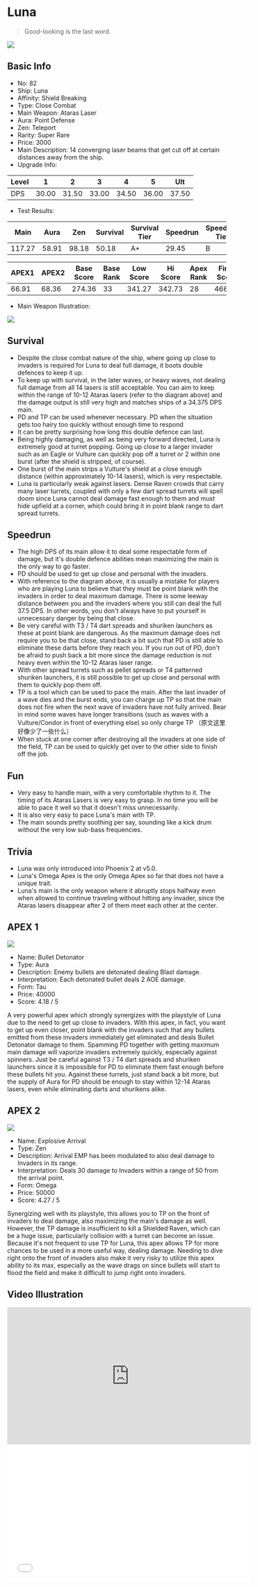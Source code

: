 # Luna

> Good-looking is the last word.

<img src="/ships/ship_82.png" style={{zoom:1}}/>

## Basic Info

- No: 82
- Ship: Luna
- Affinity: Shield Breaking
- Type: Close Combat
- Main Weapon: Ataras Laser
- Aura: Point Defense
- Zen: Teleport
- Rarity: Super Rare
- Price: 3000
- Main Description: 14 converging laser beams that get cut off at certain distances away from the ship.
- Upgrade Info: 

| Level | 1 | 2 | 3 | 4 | 5 | Ult |
|--|--|--|--|--|--|--|
| DPS | 30.00 | 31.50 | 33.00 | 34.50 | 36.00 | 37.50 |

- Test Results: 

| Main | Aura | Zen | Survival | Survival Tier | Speedrun | Speedrun Tier | Fun | Fun Tier |
|--|--|--|--|--|--|--|--|--|
| 117.27 | 58.91 | 98.18 | 50.18 | A+ | 29.45 | B | 44.18 | A+ |

| APEX1 | APEX2 | Base Score | Base Rank | Low Score | Hi Score | Apex Rank | Final Score | FinalRank |
|--|--|--|--|--|--|--|--|--|
| 66.91 | 68.36 | 274.36 | 33 | 341.27 | 342.73 | 28 | 466.55 | 21 |

- Main Weapon Illustration:

<img src="/illustration/main_82.gif" style={{zoom:1}}/>

## Survival

- Despite the close combat nature of the ship, where going up close to invaders is required for Luna to deal full damage, it boots double defences to keep it up.
- To keep up with survival, in the later waves, or heavy waves, not dealing full damage from all 14 lasers is still acceptable. You can aim to keep within the range of 10-12 Ataras lasers (refer to the diagram above) and the damage output is still very high and matches ships of a 34.375 DPS main.
- PD and TP can be used whenever necessary. PD when the situation gets too hairy too quickly without enough time to respond
- It can be pretty surprising how long this double defence can last.
- Being highly damaging, as well as being very forward directed, Luna is extremely good at turret popping. Going up close to a larger invader such as an Eagle or Vulture can quickly pop off a turret or 2 within one burst (after the shield is stripped, of course).
- One burst of the main strips a Vulture's shield at a close enough distance (within approximately 10-14 lasers), which is very respectable.
- Luna is particularly weak against lasers. Dense Raven crowds that carry many laser turrets, coupled with only a few dart spread turrets will spell doom since Luna cannot deal damage fast enough to them and must hide upfield at a corner, which could bring it in point blank range to dart spread turrets.

## Speedrun

- The high DPS of its main allow it to deal some respectable form of damage, but it's double defence abilities mean maximizing the main is the only way to go faster.
- PD should be used to get up close and personal with the invaders.
- With reference to the diagram above, it is usually a mistake for players who are playing Luna to believe that they must be point blank with the invaders in order to deal maximum damage. There is some leeway distance between you and the invaders where you still can deal the full 37.5 DPS. In other words, you don't always have to put yourself in unnecessary danger by being that close.
- Be very careful with T3 / T4 dart spreads and shuriken launchers as these at point blank are dangerous. As the maximum damage does not require you to be that close, stand back a bit such that PD is still able to eliminate these darts before they reach you. If you run out of PD, don't be afraid to push back a bit more since the damage reduction is not heavy even within the 10-12 Ataras laser range.
- With other spread turrets such as pellet spreads or T4 patterned shuriken launchers, it is still possible to get up close and personal with them to quickly pop them off.
- TP is a tool which can be used to pace the main. After the last invader of a wave dies and the burst ends, you can charge up TP so that the main does not fire when the next wave of invaders have not fully arrived. Bear in mind some waves have longer transitions (such as waves with a Vulture/Condor in front of everything else) so only charge TP （原文这里好像少了一些什么）
- When stuck at one corner after destroying all the invaders at one side of the field, TP can be used to quickly get over to the other side to finish off the job.

## Fun

- Very easy to handle main, with a very comfortable rhythm to it. The timing of its Ataras Lasers is very easy to grasp. In no time you will be able to pace it well so that it doesn't miss unnecessarily.
- It is also very easy to pace Luna's main with TP.
- The main sounds pretty soothing per say, sounding like a kick drum without the very low sub-bass frequencies.

## Trivia

- Luna was only introduced into Phoenix 2 at v5.0.
- Luna's Omega Apex is the only Omega Apex so far that does not have a unique trait.
- Luna's main is the only weapon where it abruptly stops halfway even when allowed to continue traveling without hitting any invader, since the Ataras lasers disappear after 2 of them meet each other at the center.

## APEX 1

<img src="/ships/ship_82_apex_1.png" style={{zoom:1}}/>

- Name: Bullet Detonator
- Type: Aura
- Description: Enemy bullets are detonated dealing Blast damage.
- Interpretation: Each detonated bullet deals 2 AOE damage.
- Form: Tau
- Price: 40000
- Score: 4.18 / 5

A very powerful apex which strongly synergizes with the playstyle of Luna due to the need to get up close to invaders. With this apex, in fact, you want to get up even closer, point blank with the invaders such that any bullets emitted from these invaders immediately get eliminated and deals Bullet Detonator damage to them. Spamming PD together with getting maximum main damage will vaporize invaders extremely quickly, especially against spinners. Just be careful against T3 / T4 dart spreads and shuriken launchers since it is impossible for PD to eliminate them fast enough before these bullets hit you. Against these turrets, just stand back a bit more, but the supply of Aura for PD should be enough to stay within 12-14 Ataras lasers, even while eliminating darts and shurikens alike.

## APEX 2

<img src="/ships/ship_82_apex_2.png" style={{zoom:1}}/>

- Name: Explosive Arrival
- Type: Zen
- Description: Arrival EMP has been modulated to also deal damage to Invaders in its range.
- Interpretation: Deals 30 damage to Invaders within a range of 50 from the arrival point.
- Form: Omega
- Price: 50000
- Score: 4.27 / 5

Synergizing well with its playstyle, this allows you to TP on the front of invaders to deal damage, also maximizing the main's damage as well. However, the TP damage is insufficient to kill a Shielded Raven, which can be a huge issue, particularly collision with a turret can become an issue. Because it's not frequent to use TP for Luna, this apex allows TP for more chances to be used in a more useful way, dealing damage. Needing to dive right onto the front of invaders also make it very risky to utilize this apex ability to its max, especially as the wave drags on since bullets will start to flood the field and make it difficult to jump right onto invaders.

## Video Illustration

<iframe width="560" height="315" src="https://www.youtube.com/embed/tr8hEtXHa-E?si=gCTKE1HHtD7MtZZe" title="YouTube video player" frameborder="0" allow="accelerometer; autoplay; clipboard-write; encrypted-media; gyroscope; picture-in-picture; web-share" referrerpolicy="strict-origin-when-cross-origin" allowfullscreen></iframe>

<br/>

<iframe width="560" height="315" src="//player.bilibili.com/player.html?aid=906032259&bvid=BV13M4y1979P&cid=987395157&p=1&autoplay=false" scrolling="no" border="0" frameborder="no" allow="accelerometer; autoplay; clipboard-write; encrypted-media; gyroscope; picture-in-picture; web-share" framespacing="0" allowfullscreen="true"> </iframe>